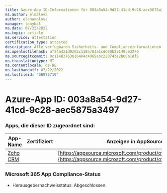 ```yaml
---
title: Azure-App ID-Informationen für 003a8a54-9d27-41cd-9c28-aec5875a3497
ms.author: elmalova
author: elenamalova
manager: tonybal
ms.date: 07/22/2022
ms.topic: article
ms.service: attestation
certification_type: attested
description: Alle verfügbaren Sicherheits- und Complianceinformationen für 003a8a54-9d27-41cd-9c28-aec5875a3497.
ms.openlocfilehash: af24a421d9205c138a703a1cdd90b25149ce3270
ms.sourcegitcommit: 9c114837630164e4c4965abc220743e2b08a1df5
ms.translationtype: MT
ms.contentlocale: de-DE
ms.lasthandoff: 07/22/2022
ms.locfileid: "66975719"
---
```

# <a name="azure-app-id-003a8a54-9d27-41cd-9c28-aec5875a3497"></a>Azure-App ID: 003a8a54-9d27-41cd-9c28-aec5875a3497


### <a name="apps-associated-with-this-id"></a>Apps, die dieser ID zugeordnet sind:
| **App-Name** | **Zertifiziert** | **Anzeigen in AppSource** |
|--------------|---------------|-----------------------|
| [Zoho CRM](../forward/WA104382094.md) |  | [https://appsource.microsoft.com/product/office/WA104382094](https://appsource.microsoft.com/product/office/WA104382094) |

### <a name="microsoft-365-app-compliance-status"></a>Microsoft 365 App Compliance-Status
- Herausgebernachweisstatus: Abgeschlossen
